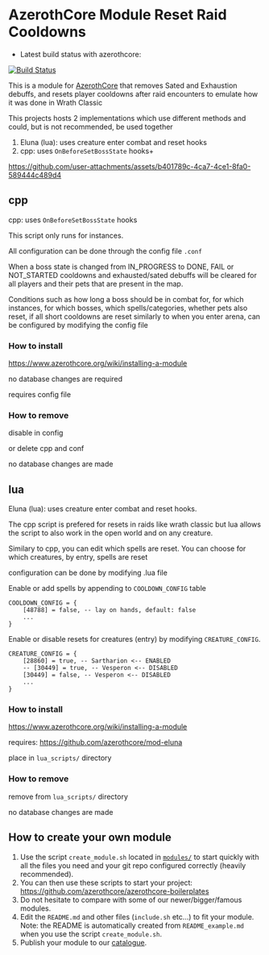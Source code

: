 # AzerothCore Module Reset Raid Cooldowns

- Latest build status with azerothcore:

[![Build Status](
https://github.com/sogladev/mod-reset-raid-cooldowns/actions/workflows/core-build.yml/badge.svg?branch=master&event=push)](https://github.com/sogladev/mod-reset-raid-cooldowns)

This is a module for [AzerothCore](http://www.azerothcore.org) that removes Sated and Exhaustion debuffs, and resets player cooldowns after raid encounters to emulate how it was done in Wrath Classic

This projects hosts 2 implementations which use different methods and could, but is not recommended, be used together

1. Eluna (lua): uses creature enter combat and reset hooks
2. cpp: uses `OnBeforeSetBossState` hooks+



https://github.com/user-attachments/assets/b401789c-4ca7-4ce1-8fa0-589444c489d4



## cpp

cpp: uses `OnBeforeSetBossState` hooks

This script only runs for instances.

All configuration can be done through the config file `.conf`

When a boss state is changed from IN_PROGRESS to  DONE, FAIL or NOT_STARTED cooldowns and exhausted/sated debuffs will be cleared for all players and their pets that are present in the map.

Conditions such as how long a boss should be in combat for, for which instances, for which bosses, which spells/categories, whether pets also reset, if all short cooldowns are reset similarly to when you enter arena, can be configured by modifying the config file

### How to install
https://www.azerothcore.org/wiki/installing-a-module

no database changes are required

requires config file


### How to remove

disable in config

or delete cpp and conf

no database changes are made

## lua

Eluna (lua): uses creature enter combat and reset hooks.

The cpp script is prefered for resets in raids like wrath classic but lua allows the script to also work in the open world and on any creature.

Similary to cpp, you can edit which spells are reset. You can choose for which creatures, by entry, spells are reset

configuration can be done by modifying .lua file

Enable or add spells by appending to `COOLDOWN_CONFIG` table
```
COOLDOWN_CONFIG = {
    [48788] = false, -- lay on hands, default: false
    ...
}
```

Enable or disable resets for creatures (entry) by modifying `CREATURE_CONFIG`.
```
CREATURE_CONFIG = {
    [28860] = true, -- Sartharion <-- ENABLED
    -- [30449] = true, -- Vesperon <-- DISABLED
    [30449] = false, -- Vesperon <-- DISABLED
    ...
}
```

### How to install
https://www.azerothcore.org/wiki/installing-a-module

requires: https://github.com/azerothcore/mod-eluna

place in `lua_scripts/` directory

### How to remove

remove from `lua_scripts/` directory

no database changes are made

## How to create your own module

1. Use the script `create_module.sh` located in [`modules/`](https://github.com/azerothcore/azerothcore-wotlk/tree/master/modules) to start quickly with all the files you need and your git repo configured correctly (heavily recommended).
1. You can then use these scripts to start your project: https://github.com/azerothcore/azerothcore-boilerplates
1. Do not hesitate to compare with some of our newer/bigger/famous modules.
1. Edit the `README.md` and other files (`include.sh` etc...) to fit your module. Note: the README is automatically created from `README_example.md` when you use the script `create_module.sh`.
1. Publish your module to our [catalogue](https://github.com/azerothcore/modules-catalogue).
